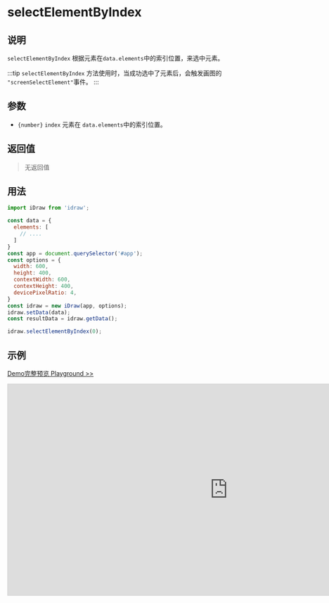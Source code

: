 # selectElementByIndex

## 说明

`selectElementByIndex` 根据元素在`data.elements`中的索引位置，来选中元素。

:::tip
`selectElementByIndex` 方法使用时，当成功选中了元素后，会触发画图的 `"screenSelectElement"`事件。
:::

## 参数

- `{number}` `index` 元素在 `data.elements`中的索引位置。


## 返回值

> 无返回值

## 用法

```js
import iDraw from 'idraw';

const data = {
  elements: [
    // ....
  ]
}
const app = document.querySelector('#app');
const options = {
  width: 600,
  height: 400,
  contextWidth: 600,
  contextHeight: 400,
  devicePixelRatio: 4,
}
const idraw = new iDraw(app, options);
idraw.setData(data);
const resultData = idraw.getData();

idraw.selectElementByIndex(0);
```

## 示例

[Demo完整预览 Playground >>](https://idraw.js.org/playground/?demo=api-selectElementByIndex)

<iframe 
  src="https://idraw.js.org/playground/?demo=api-selectElementByIndex&header=false&sider=false&default-editor-split=37" 
  width="1000" height="480" frameborder="no" border="0"
  style="border: 1px solid #cecece; margin: 0px auto;"
></iframe>